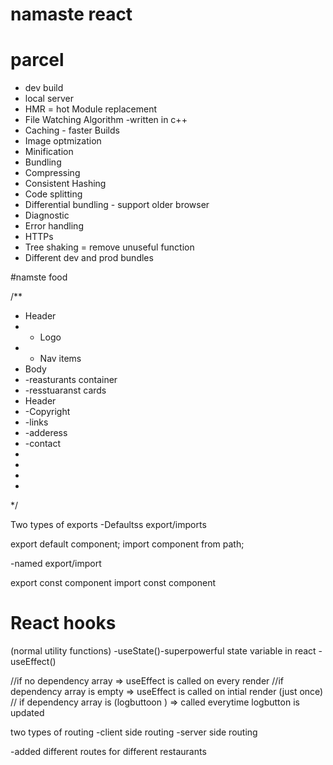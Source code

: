 # namaste react

# parcel
- dev build 
- local server
- HMR = hot Module replacement
- File  Watching Algorithm -written in c++
- Caching - faster Builds
- Image optmization
- Minification
- Bundling
- Compressing
- Consistent Hashing
- Code splitting
- Differential bundling -  support older browser
- Diagnostic
- Error handling
- HTTPs
- Tree shaking = remove unuseful function
- Different dev and prod bundles


#namste food

/**
 * Header
 * - Logo
 * - Nav items
 * Body
 * -reasturants container
 * -resstuaranst cards
 * Header
 * -Copyright
 * -links
 * -adderess
 * -contact
 * 
 * 
 *  
 * 
 */

Two types of exports
-Defaultss export/imports

export default component;
import component from path;

-named export/import

export const component 
import const component

# React hooks

(normal utility functions)
-useState()-superpowerful state variable in react
-useEffect()

 //if no dependency array => useEffect is called on every render 
    //if dependency array is empty => useEffect is called on intial render (just once)
    // if dependency array is (logbuttoon ) => called everytime logbutton is updated


two types of routing
 -client side routing
 -server side routing

-added  different routes for different restaurants
